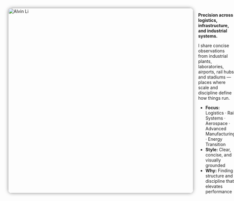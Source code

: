 <style>
/* Responsive hero */
.hero {
  display: flex;
  align-items: flex-start;
  gap: 16px;
  margin: 0 0 12px 0;
}
.hero__img {
  width: 600px;              /* desktop/tablet */
  max-width: 89vw;
  height: auto;
  border-radius: 12px;
  box-shadow: 0 0 12px rgba(0,0,0,0.4);
  display: block;
}
.hero__body { flex: 1 1 auto; }

/* Stack on phones */
@media (max-width: 680px) {
  .hero {
    flex-direction: column;
    align-items: center;
    text-align: left;       /* keep body text left-aligned */
  }
  .hero__img {
    width: 160px;           /* smaller avatar on mobile */
    max-width: 55vw;
  }
}
</style>

<div class="hero">
  <img src="/alvin-site/assets/yomori-512.png"
       alt="Alvin Li" class="hero__img" />
  <div class="hero__body">
    <p><strong>Precision across logistics, infrastructure, and industrial systems.</strong></p>
    <p>I share concise observations from industrial plants, laboratories, airports, rail hubs, and stadiums — places where scale and discipline define how things run.</p>
    <ul>
      <li><strong>Focus:</strong> Logistics · Rail Systems · Aerospace · Advanced Manufacturing · Energy Transition</li>
      <li><strong>Style:</strong> Clear, concise, and visually grounded</li>
      <li><strong>Why:</strong> Finding structure and discipline that elevates performance</li>
    </ul>
  </div>
</div>
